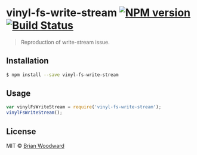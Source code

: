 # vinyl-fs-write-stream [![NPM version](https://badge.fury.io/js/vinyl-fs-write-stream.svg)](https://npmjs.org/package/vinyl-fs-write-stream) [![Build Status](https://travis-ci.org/doowb/vinyl-fs-write-stream.svg?branch=master)](https://travis-ci.org/doowb/vinyl-fs-write-stream)

> Reproduction of write-stream issue.

## Installation

```sh
$ npm install --save vinyl-fs-write-stream
```

## Usage

```js
var vinylFsWriteStream = require('vinyl-fs-write-stream');
vinylFsWriteStream();
```

## License

MIT © [Brian Woodward](https://github.com/doowb)
